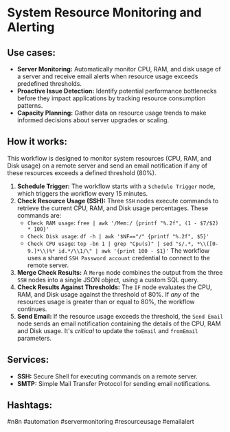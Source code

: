 # System Resource Monitoring and Alerting

## Use cases:

- **Server Monitoring:** Automatically monitor CPU, RAM, and disk usage of a server and receive email alerts when resource usage exceeds predefined thresholds.
- **Proactive Issue Detection:** Identify potential performance bottlenecks before they impact applications by tracking resource consumption patterns.
- **Capacity Planning:** Gather data on resource usage trends to make informed decisions about server upgrades or scaling.

## How it works:

This workflow is designed to monitor system resources (CPU, RAM, and Disk usage) on a remote server and send an email notification if any of these resources exceeds a defined threshold (80%).

1.  **Schedule Trigger:** The workflow starts with a `Schedule Trigger` node, which triggers the workflow every 15 minutes.
2.  **Check Resource Usage (SSH):** Three `SSH` nodes execute commands to retrieve the current CPU, RAM, and Disk usage percentages. These commands are:
    -   `Check RAM usage`: `free | awk '/Mem:/ {printf "%.2f", (1 - $7/$2) * 100}'`
    -   `Check Disk usage`: `df -h | awk '$NF=="/" {printf "%.2f", $5}'`
    -   `Check CPU usage`: `top -bn 1 | grep "Cpu(s)" | sed "s/.*, *\\([0-9.]*\\)%* id.*/\\1/\" | awk '{print 100 - $1}'`
    The workflow uses a shared `SSH Password account` credential to connect to the remote server.
3.  **Merge Check Results:** A `Merge` node combines the output from the three `SSH` nodes into a single JSON object, using a custom SQL query.
4.  **Check Results Against Thresholds:** The `IF` node evaluates the CPU, RAM, and Disk usage against the threshold of 80%.  If *any* of the resources usage is greater than or equal to 80%, the workflow continues.
5.  **Send Email:** If the resource usage exceeds the threshold, the `Send Email` node sends an email notification containing the details of the CPU, RAM and Disk usage.  It's *critical* to update the `toEmail` and `fromEmail` parameters.

## Services:

-   **SSH:** Secure Shell for executing commands on a remote server.
-   **SMTP:** Simple Mail Transfer Protocol for sending email notifications.

## Hashtags:

#n8n #automation #servermonitoring #resourceusage #emailalert
